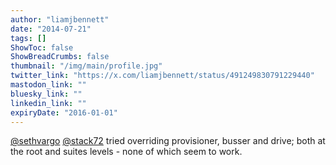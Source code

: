 ```yaml
---
author: "liamjbennett"
date: "2014-07-21"
tags: []
ShowToc: false
ShowBreadCrumbs: false
thumbnail: "/img/main/profile.jpg"
twitter_link: "https://x.com/liamjbennett/status/491249830791229440"
mastodon_link: ""
bluesky_link: ""
linkedin_link: ""
expiryDate: "2016-01-01"
---
```


[@sethvargo](https://x.com/sethvargo) [@stack72](https://x.com/stack72) tried overriding provisioner, busser and drive; both at the root and suites levels - none of which seem to work.


